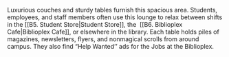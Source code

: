 Luxurious couches and sturdy tables furnish this spacious area. Students, employees, and staff members often use this lounge to relax between shifts in the [[B5. Student Store|Student Store]], the  [[B6. Biblioplex Cafe|Biblioplex Cafe]], or elsewhere in the library. Each table holds piles of magazines, newsletters, flyers, and nonmagical scrolls from around campus. They also find “Help Wanted’’ ads for the Jobs at the Biblioplex.